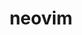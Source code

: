 ---
title: "neovim"
layout: cache
categories: [package, develop]
meta: {"compilers": ["gcc@10.5.0", "gcc@13.3.0"], "num_specs": 30, "num_specs_by_stack": {"developer-tools-aarch64-linux-gnu": 15, "developer-tools-x86_64_v3-linux-gnu": 15, "root": 30}, "oss": ["centos7", "rhel8"], "platforms": ["linux"], "stacks": ["developer-tools-aarch64-linux-gnu", "developer-tools-x86_64_v3-linux-gnu", "root"], "targets": ["aarch64", "x86_64_v3"], "versions": ["0.10.2", "0.11.1"]}
spec_details: [{"compiler": "gcc@13.3.0", "hash": "45kygntw3roulq5bl4yihc4ar3pgg6qw", "os": "rhel8", "platform": "linux", "size": "-", "stacks": ["developer-tools-aarch64-linux-gnu", "root"], "target": "aarch64", "variants": ["build_system=cmake", "build_type=Release", "generator=make", "~ipo", "~no_luajit"], "versions": ["0.10.2"]}, {"compiler": "gcc@10.5.0", "hash": "6oh33jac2nvmt2zl2uhhv3sjq2ntv7lk", "os": "centos7", "platform": "linux", "size": "-", "stacks": ["developer-tools-x86_64_v3-linux-gnu", "root"], "target": "x86_64_v3", "variants": ["build_system=cmake", "build_type=Release", "generator=make", "~ipo", "~no_luajit"], "versions": ["0.10.2"]}, {"compiler": "gcc@10.5.0", "hash": "7jp46xzarbqaeev2akx3tje5dnttm5kn", "os": "centos7", "platform": "linux", "size": "-", "stacks": ["developer-tools-x86_64_v3-linux-gnu", "root"], "target": "x86_64_v3", "variants": ["build_system=cmake", "build_type=Release", "generator=make", "~ipo", "~no_luajit"], "versions": ["0.10.2"]}, {"compiler": "gcc@13.3.0", "hash": "cwxk3xzjwqeiafvjs3ccizfkrarsyzeq", "os": "rhel8", "platform": "linux", "size": "-", "stacks": ["developer-tools-aarch64-linux-gnu", "root"], "target": "aarch64", "variants": ["build_system=cmake", "build_type=Release", "generator=make", "~ipo", "~no_luajit"], "versions": ["0.10.2"]}, {"compiler": "gcc@10.5.0", "hash": "di3rk7vljkclgdl3iu3wnhaxxpakrrco", "os": "centos7", "platform": "linux", "size": "-", "stacks": ["developer-tools-x86_64_v3-linux-gnu", "root"], "target": "x86_64_v3", "variants": ["build_system=cmake", "build_type=Release", "generator=make", "~ipo", "~no_luajit"], "versions": ["0.10.2"]}, {"compiler": "gcc@10.5.0", "hash": "ejdtsgdtg3z6i2youtqfdjrydoza4uey", "os": "centos7", "platform": "linux", "size": "-", "stacks": ["developer-tools-x86_64_v3-linux-gnu", "root"], "target": "x86_64_v3", "variants": ["build_system=cmake", "build_type=Release", "generator=make", "~ipo", "~no_luajit"], "versions": ["0.10.2"]}, {"compiler": "gcc@10.5.0", "hash": "envvkwp6d6sdvesuandoubqh6b2dph4n", "os": "centos7", "platform": "linux", "size": "-", "stacks": ["developer-tools-x86_64_v3-linux-gnu", "root"], "target": "x86_64_v3", "variants": ["build_system=cmake", "build_type=Release", "generator=make", "~ipo", "~no_luajit"], "versions": ["0.10.2"]}, {"compiler": "gcc@10.5.0", "hash": "ex4xnjmleoq72xz7qo7qovtmrq6b5rc7", "os": "centos7", "platform": "linux", "size": "-", "stacks": ["developer-tools-x86_64_v3-linux-gnu", "root"], "target": "x86_64_v3", "variants": ["build_system=cmake", "build_type=Release", "generator=make", "~ipo", "~no_luajit"], "versions": ["0.10.2"]}, {"compiler": "gcc@10.5.0", "hash": "eylfq77v6sc2mstrcscxxcyfd5vrm6fi", "os": "centos7", "platform": "linux", "size": "-", "stacks": ["developer-tools-x86_64_v3-linux-gnu", "root"], "target": "x86_64_v3", "variants": ["build_system=cmake", "build_type=Release", "generator=make", "~ipo", "~no_luajit"], "versions": ["0.10.2"]}, {"compiler": "gcc@13.3.0", "hash": "fmm4fseu2byqqg4mn5m4twhf36oghvvj", "os": "rhel8", "platform": "linux", "size": "-", "stacks": ["developer-tools-aarch64-linux-gnu", "root"], "target": "aarch64", "variants": ["build_system=cmake", "build_type=Release", "generator=make", "~ipo", "~no_luajit"], "versions": ["0.10.2"]}, {"compiler": "gcc@13.3.0", "hash": "hjfhfrau2ahckr76ice4djmdtjtdutb3", "os": "rhel8", "platform": "linux", "size": "-", "stacks": ["developer-tools-aarch64-linux-gnu", "root"], "target": "aarch64", "variants": ["build_system=cmake", "build_type=Release", "generator=make", "~ipo", "~no_luajit"], "versions": ["0.10.2"]}, {"compiler": "gcc@10.5.0", "hash": "hqv3nhraug6b74wmjji2i6bwq5joq435", "os": "centos7", "platform": "linux", "size": "-", "stacks": ["developer-tools-x86_64_v3-linux-gnu", "root"], "target": "x86_64_v3", "variants": ["build_system=cmake", "build_type=Release", "generator=make", "~ipo", "~no_luajit"], "versions": ["0.10.2"]}, {"compiler": "gcc@10.5.0", "hash": "ibatp5hdsogolgzl3cftkqgigt5qoluo", "os": "centos7", "platform": "linux", "size": "-", "stacks": ["developer-tools-x86_64_v3-linux-gnu", "root"], "target": "x86_64_v3", "variants": ["build_system=cmake", "build_type=Release", "generator=make", "~ipo", "~no_luajit"], "versions": ["0.10.2"]}, {"compiler": "gcc@13.3.0", "hash": "ifypairwc2wulx4elel3kf2564ibhoc3", "os": "rhel8", "platform": "linux", "size": "-", "stacks": ["developer-tools-aarch64-linux-gnu", "root"], "target": "aarch64", "variants": ["build_system=cmake", "build_type=Release", "generator=make", "~ipo", "~no_luajit"], "versions": ["0.10.2"]}, {"compiler": "gcc@13.3.0", "hash": "j2i5som7mybgb2pfex6ony6ae4xylki2", "os": "rhel8", "platform": "linux", "size": "-", "stacks": ["developer-tools-aarch64-linux-gnu", "root"], "target": "aarch64", "variants": ["build_system=cmake", "build_type=Release", "generator=make", "~ipo", "~no_luajit"], "versions": ["0.10.2"]}, {"compiler": "gcc@13.3.0", "hash": "jpwom6dxc7q3cgu3infqqzks3wdm7tts", "os": "rhel8", "platform": "linux", "size": "-", "stacks": ["developer-tools-aarch64-linux-gnu", "root"], "target": "aarch64", "variants": ["build_system=cmake", "build_type=Release", "generator=make", "~ipo", "~no_luajit"], "versions": ["0.10.2"]}, {"compiler": "gcc@13.3.0", "hash": "kce73p5r55ljnrsvvw4723vqw67x3fxr", "os": "rhel8", "platform": "linux", "size": "-", "stacks": ["developer-tools-aarch64-linux-gnu", "root"], "target": "aarch64", "variants": ["build_system=cmake", "build_type=Release", "generator=make", "~ipo", "~no_luajit"], "versions": ["0.10.2"]}, {"compiler": "gcc@13.3.0", "hash": "kl7xmfd2r47imj4y6ovuiza72cn3vgqp", "os": "rhel8", "platform": "linux", "size": "-", "stacks": ["developer-tools-aarch64-linux-gnu", "root"], "target": "aarch64", "variants": ["build_system=cmake", "build_type=Release", "generator=make", "~ipo", "~no_luajit"], "versions": ["0.11.1"]}, {"compiler": "gcc@10.5.0", "hash": "knfvtlx2ghgr6r3ldt6o4o5oduxjltvf", "os": "centos7", "platform": "linux", "size": "-", "stacks": ["developer-tools-x86_64_v3-linux-gnu", "root"], "target": "x86_64_v3", "variants": ["build_system=cmake", "build_type=Release", "generator=make", "~ipo", "~no_luajit"], "versions": ["0.10.2"]}, {"compiler": "gcc@10.5.0", "hash": "msn5zet3houxi6i4vvd73gdhg4du73qd", "os": "centos7", "platform": "linux", "size": "-", "stacks": ["developer-tools-x86_64_v3-linux-gnu", "root"], "target": "x86_64_v3", "variants": ["build_system=cmake", "build_type=Release", "generator=make", "~ipo", "~no_luajit"], "versions": ["0.11.1"]}, {"compiler": "gcc@10.5.0", "hash": "odxptdu7lzdtt7tzhrabcvbg3qn7aegp", "os": "centos7", "platform": "linux", "size": "-", "stacks": ["developer-tools-x86_64_v3-linux-gnu", "root"], "target": "x86_64_v3", "variants": ["build_system=cmake", "build_type=Release", "generator=make", "~ipo", "~no_luajit"], "versions": ["0.10.2"]}, {"compiler": "gcc@13.3.0", "hash": "ooyp5fbn6x4w44edw3a2s452tyxv5vuu", "os": "rhel8", "platform": "linux", "size": "-", "stacks": ["developer-tools-aarch64-linux-gnu", "root"], "target": "aarch64", "variants": ["build_system=cmake", "build_type=Release", "generator=make", "~ipo", "~no_luajit"], "versions": ["0.10.2"]}, {"compiler": "gcc@10.5.0", "hash": "rkdghz5la3zyxghlvhauzbcijkft7tbu", "os": "centos7", "platform": "linux", "size": "-", "stacks": ["developer-tools-x86_64_v3-linux-gnu", "root"], "target": "x86_64_v3", "variants": ["build_system=cmake", "build_type=Release", "generator=make", "~ipo", "~no_luajit"], "versions": ["0.10.2"]}, {"compiler": "gcc@13.3.0", "hash": "rpixa735dls3zcumuvbke5svhwopck7j", "os": "rhel8", "platform": "linux", "size": "-", "stacks": ["developer-tools-aarch64-linux-gnu", "root"], "target": "aarch64", "variants": ["build_system=cmake", "build_type=Release", "generator=make", "~ipo", "~no_luajit"], "versions": ["0.10.2"]}, {"compiler": "gcc@13.3.0", "hash": "vxmqusgbavcqrt3l2dtyorlogda636za", "os": "rhel8", "platform": "linux", "size": "-", "stacks": ["developer-tools-aarch64-linux-gnu", "root"], "target": "aarch64", "variants": ["build_system=cmake", "build_type=Release", "generator=make", "~ipo", "~no_luajit"], "versions": ["0.10.2"]}, {"compiler": "gcc@13.3.0", "hash": "xnbigwlxpp23qpwsls4rwtidzkzkl65b", "os": "rhel8", "platform": "linux", "size": "-", "stacks": ["developer-tools-aarch64-linux-gnu", "root"], "target": "aarch64", "variants": ["build_system=cmake", "build_type=Release", "generator=make", "~ipo", "~no_luajit"], "versions": ["0.10.2"]}, {"compiler": "gcc@13.3.0", "hash": "yl2i22lgjtpnsmejokf52k3vhg2i3jba", "os": "rhel8", "platform": "linux", "size": "-", "stacks": ["developer-tools-aarch64-linux-gnu", "root"], "target": "aarch64", "variants": ["build_system=cmake", "build_type=Release", "generator=make", "~ipo", "~no_luajit"], "versions": ["0.10.2"]}, {"compiler": "gcc@13.3.0", "hash": "ytgp5z2mzql5zwrrxhjutidkc2fec5un", "os": "rhel8", "platform": "linux", "size": "-", "stacks": ["developer-tools-aarch64-linux-gnu", "root"], "target": "aarch64", "variants": ["build_system=cmake", "build_type=Release", "generator=make", "~ipo", "~no_luajit"], "versions": ["0.10.2"]}, {"compiler": "gcc@10.5.0", "hash": "yyrhymv2qjw4m3imc4kzudsxya2jtyxo", "os": "centos7", "platform": "linux", "size": "-", "stacks": ["developer-tools-x86_64_v3-linux-gnu", "root"], "target": "x86_64_v3", "variants": ["build_system=cmake", "build_type=Release", "generator=make", "~ipo", "~no_luajit"], "versions": ["0.10.2"]}, {"compiler": "gcc@10.5.0", "hash": "zn3aj6ymp3hxty2vseowmn6dtb5embia", "os": "centos7", "platform": "linux", "size": "-", "stacks": ["developer-tools-x86_64_v3-linux-gnu", "root"], "target": "x86_64_v3", "variants": ["build_system=cmake", "build_type=Release", "generator=make", "~ipo", "~no_luajit"], "versions": ["0.10.2"]}]
---